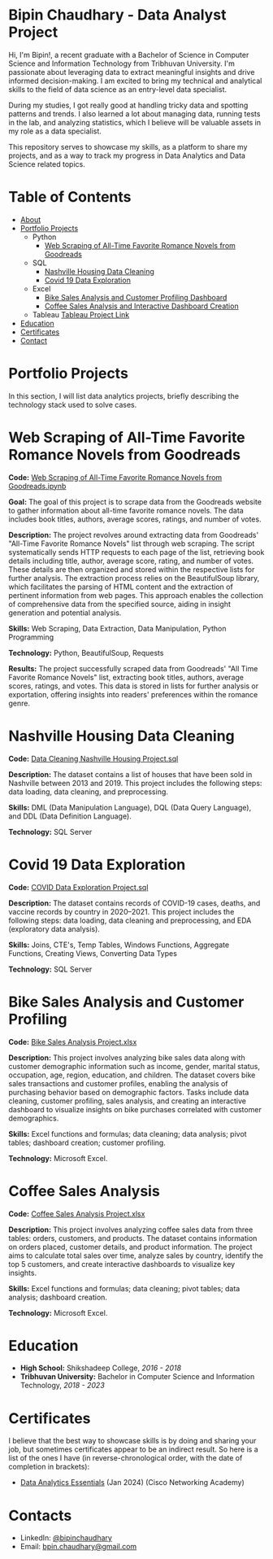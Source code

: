 # Bipin Chaudhary - Data Analyst Project

Hi, I'm Bipin!, a recent graduate with a Bachelor of Science in Computer Science and Information Technology from Tribhuvan University. I'm passionate about leveraging data to extract meaningful insights and drive informed decision-making. I am excited to bring my technical and analytical skills to the field of data science as an entry-level data specialist.

During my studies, I got really good at handling tricky data and spotting patterns and trends. I also learned a lot about managing data, running tests in the lab, and analyzing statistics, which I believe will be valuable assets in my role as a data specialist.

This repository serves to showcase my skills, as a platform to share my projects, and as a way to track my progress in Data Analytics and Data Science related topics.

# Table of Contents
* [About](https://github.com/Bipin-11/Data-Analysis-Portfolio/blob/main/README.md)
* [Portfolio Projects](https://github.com/Bipin-11/Data-Analysis-Portfolio?tab=readme-ov-file#portfolio-projects)
   * Python
     * [Web Scraping of All-Time Favorite Romance Novels from Goodreads](https://github.com/Bipin-11/Data-Analysis-Portfolio/blob/main/Web%20Scraping%20of%20All-Time%20Favorite%20Romance%20Novels%20from%20Goodreads.ipynb)
   * SQL
     * [Nashville Housing Data Cleaning](https://github.com/Bipin-11/Data-Analysis-Portfolio?tab=readme-ov-file#nashville-housing-data-cleaning)
     * [Covid 19 Data Exploration](https://github.com/Bipin-11/Data-Analysis-Portfolio?tab=readme-ov-file#covid-19-data-exploration)
   * Excel
     * [Bike Sales Analysis and Customer Profiling Dashboard](https://github.com/Bipin-11/Data-Analysis-Portfolio?tab=readme-ov-file#bike-sales-analysis-and-customer-profiling)
     * [Coffee Sales Analysis and Interactive Dashboard Creation](https://github.com/Bipin-11/Data-Analysis-Portfolio?tab=readme-ov-file#coffee-sales-analysis)
   * Tableau [Tableau Project Link](https://public.tableau.com/app/profile/bipin.chaudhary3964/vizzes)
* [Education](https://github.com/Bipin-11/Data-Analysis-Portfolio?tab=readme-ov-file#education)
* [Certificates](https://github.com/Bipin-11/Data-Analysis-Portfolio?tab=readme-ov-file#certificates)
* [Contact](https://github.com/Bipin-11/Data-Analysis-Portfolio?tab=readme-ov-file#contacts)

# Portfolio Projects
In this section, I will list data analytics projects, briefly describing the technology stack used to solve cases.

# Web Scraping of All-Time Favorite Romance Novels from Goodreads

**Code:** [Web Scraping of All-Time Favorite Romance Novels from Goodreads.ipynb](https://github.com/Bipin-11/Data-Analysis-Portfolio/blob/main/Web%20Scraping%20of%20All-Time%20Favorite%20Romance%20Novels%20from%20Goodreads.ipynb)

**Goal:** The goal of this project is to scrape data from the Goodreads website to gather information about all-time favorite romance novels. The data includes book titles, authors, average scores, ratings, and number of votes.

**Description:** The project revolves around extracting data from Goodreads' "All-Time Favorite Romance Novels" list through web scraping. The script systematically sends HTTP requests to each page of the list, retrieving book details including title, author, average score, rating, and number of votes. These details are then organized and stored within the respective lists for further analysis. The extraction process relies on the BeautifulSoup library, which facilitates the parsing of HTML content and the extraction of pertinent information from web pages. This approach enables the collection of comprehensive data from the specified source, aiding in insight generation and potential analysis.

**Skills:** Web Scraping, Data Extraction, Data Manipulation, Python Programming

**Technology:** Python, BeautifulSoup, Requests

**Results:** The project successfully scraped data from Goodreads' "All Time Favorite Romance Novels" list, extracting book titles, authors, average scores, ratings, and votes. This data is stored in lists for further analysis or exportation, offering insights into readers' preferences within the romance genre.

# Nashville Housing Data Cleaning
**Code:** [Data Cleaning Nashville Housing Project.sql](https://github.com/Bipin-11/Data-Analysis-Portfolio/blob/main/Nashville%20Housing%20Data%20Cleaing%20Project.sql)

**Description:** The dataset contains a list of houses that have been sold in Nashville between 2013 and 2019. This project includes the following steps: data loading, data cleaning, and preprocessing.

**Skills:** DML (Data Manipulation Language), DQL (Data Query Language), and DDL (Data Definition Language).

**Technology:** SQL Server

# Covid 19 Data Exploration

**Code:** [COVID Data Exploration Project.sql](https://github.com/Bipin-11/Data-Analysis-Portfolio/blob/main/Covid%20Project%20Actual%20Scripts.sql)

**Description:** The dataset contains records of COVID-19 cases, deaths, and vaccine records by country in 2020–2021. This project includes the following steps: data loading, data cleaning and preprocessing, and EDA (exploratory data analysis).

**Skills:** Joins, CTE's, Temp Tables, Windows Functions, Aggregate Functions, Creating Views, Converting Data Types

**Technology:** SQL Server

# Bike Sales Analysis and Customer Profiling

**Code:** [Bike Sales Analysis Project.xlsx](https://github.com/Bipin-11/Data-Analysis-Portfolio/blob/main/Bike%20Sales%20Analysis.xlsx)

**Description:** This project involves analyzing bike sales data along with customer demographic information such as income, gender, marital status, occupation, age, region, education, and children. The dataset covers bike sales transactions and customer profiles, enabling the analysis of purchasing behavior based on demographic factors. Tasks include data cleaning, customer profiling, sales analysis, and creating an interactive dashboard to visualize insights on bike purchases correlated with customer demographics.

**Skills:** Excel functions and formulas; data cleaning; data analysis; pivot tables; dashboard creation; customer profiling.

**Technology:** Microsoft Excel.

# Coffee Sales Analysis

**Code:** [Coffee Sales Analysis Project.xlsx](https://github.com/Bipin-11/Data-Analysis-Portfolio/blob/main/Coffee%20Sales%20Analysis.xlsx)

**Description:** This project involves analyzing coffee sales data from three tables: orders, customers, and products. The dataset contains information on orders placed, customer details, and product information. The project aims to calculate total sales over time, analyze sales by country, identify the top 5 customers, and create interactive dashboards to visualize key insights.

**Skills:** Excel functions and formulas; data cleaning; pivot tables; data analysis; dashboard creation.

**Technology:** Microsoft Excel.


# Education
- **High School:** Shikshadeep College, *2016 - 2018*
- **Tribhuvan University:** Bachelor in Computer Science and Information Technology, *2018 - 2023*

# Certificates
I believe that the best way to showcase skills is by doing and sharing your job, but sometimes certificates appear to be an indirect result. So here is a list of the ones I have (in reverse-chronological order, with the date of completion in brackets):

* [Data Analytics Essentials](https://www.credly.com/badges/5cf01f7e-f68b-40b6-bd4f-80e4e3b2a22b/public_url) (Jan 2024) (Cisco Networking Academy)

# Contacts
* LinkedIn: [@bipinchaudhary](www.linkedin.com/in/chaudharybipin)
* Email: bpin.chaudhary@gmail.com
  
